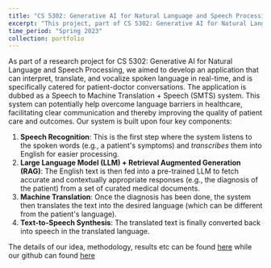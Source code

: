 ```yaml
---
title: "CS 5302: Generative AI for Natural Language and Speech Processing"
excerpt: "This project, part of CS 5302: Generative AI for Natural Language and Speech Processing, an application that can interpret, translate, and vocalize spoken language in real-time, and is specifically catered for patient-doctor conversations"
time_period: "Spring 2023"
collection: portfolio
---
```


As part of a research project for CS 5302: Generative AI for Natural Language and Speech Processing, we aimed to develop an application that can interpret, translate, and vocalize spoken language in real-time, and is specifically catered for patient-doctor conversations. The application is dubbed as a Speech to Machine Translation + Speech (SMTS) system. This system can potentially help overcome language barriers in healthcare, facilitating clear communication and thereby improving the quality of patient care and outcomes. Our system is built upon four key components:

1. **Speech Recognition**: This is the first step where the system listens to the spoken words (e.g., a patient's symptoms) and *transcribes* them into English for easier processing.
2. **Large Language Model (LLM) + Retrieval Augmented Generation (RAG)**: The English text is then fed into a pre-trained LLM to fetch accurate and contextually appropriate responses (e.g., the diagnosis of the patient) from a set of curated medical documents.
3. **Machine Translation**: Once the diagnosis has been done, the system then translates the text into the desired language (which can be different from the patient's language).
4. **Text-to-Speech Synthesis**: The translated text is finally converted back into speech in the translated language.

The details of our idea, methodology, results etc can be found [here](https://drive.google.com/drive/folders/13qdQP7t7Sx0urabw9OtLoRGnuB75b3C1?usp=sharing) while our github can found [here](https://github.com/CS-5302/CS-5302-Project-Group-15)
